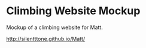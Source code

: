 # Climbing Website Mockup

Mockup of a climbing website for Matt.

http://silentttone.github.io/Matt/
